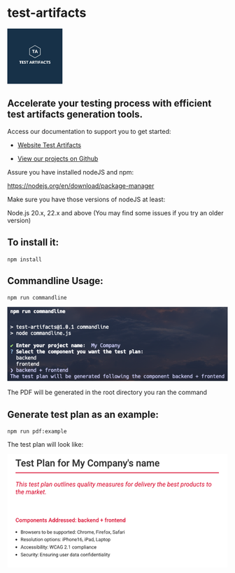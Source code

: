 # test-artifacts

<img src="test-artifacts.jpeg" alt="Test Artifacts Logo" style="width:25%; height:auto;">

## Accelerate your testing process with efficient test artifacts generation tools.

Access our documentation to support you to get started:

* [Website Test Artifacts](https://test-artifacts.github.io/artifacts-test-site/)

* [View our projects on Github ](https://github.com/test-artifacts)

Assure you have installed nodeJS and npm:

https://nodejs.org/en/download/package-manager

Make sure you have those versions of nodeJS at least:

Node.js 20.x, 22.x and above (You may find some issues if you try an older version)

## To install it:

```
npm install
```

## Commandline Usage:

```
npm run commandline
```

![plot](commandline-example.png)

The PDF will be generated in the root directory you ran the command

## Generate test plan as an example:

```
npm run pdf:example
```

The test plan will look like:

![plot](test-plan-example.png)